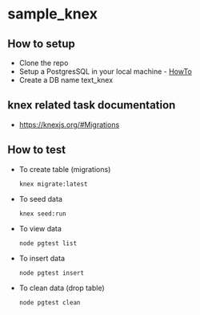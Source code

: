 # sample_knex

## How to setup ##
  - Clone the repo
  - Setup a PostgresSQL in your local machine - [HowTo](https://www.postgresql.org/download/)
  - Create a DB name text_knex
## knex related task documentation ##
  - https://knexjs.org/#Migrations
  
## How to test ## 
  - To create table (migrations)
    ```
    knex migrate:latest
    ```
  - To seed data
    ```
    knex seed:run
    ```
  - To view data
    ```
    node pgtest list
    ```
  - To insert data
    ```
    node pgtest insert
    ```    
  - To clean data (drop table)
    ```
    node pgtest clean
    ```
    
    
